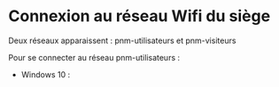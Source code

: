 # Connexion au réseau Wifi du siège

Deux réseaux apparaissent : pnm-utilisateurs et pnm-visiteurs

Pour se connecter au réseau pnm-utilisateurs :
- Windows 10 :

